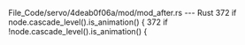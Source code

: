 File_Code/servo/4deab0f06a/mod/mod_after.rs --- Rust
372             if node.cascade_level().is_animation() {                                                                                                     372             if !node.cascade_level().is_animation() {

